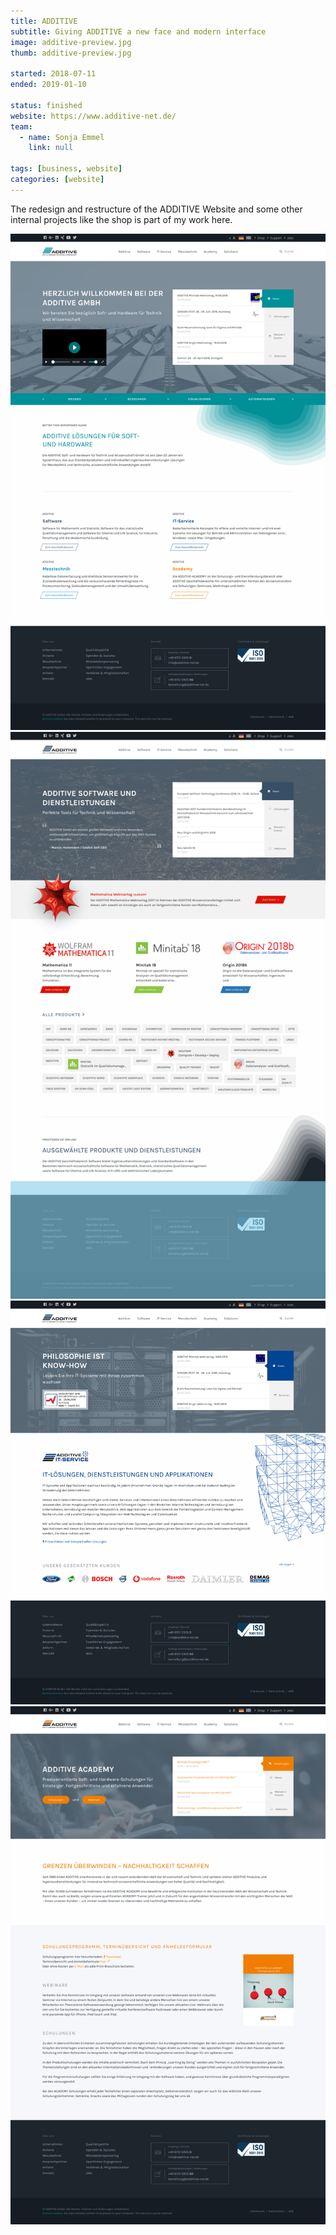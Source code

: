 ```yaml
---
title: ADDITIVE
subtitle: Giving ADDITIVE a new face and modern interface
image: additive-preview.jpg
thumb: additive-preview.jpg

started: 2018-07-11
ended: 2019-01-10

status: finished
website: https://www.additive-net.de/
team:
  - name: Sonja Emmel
    link: null

tags: [business, website]
categories: [website]
---
```


The redesign and restructure of the ADDITIVE Website and some other internal
projects like the shop is part of my work here.

![ADDITIVE](additive-01.png) ![ADDITIVE](additive-02.png)
![ADDITIVE](additive-03.png) ![ADDITIVE](additive-04.png)
